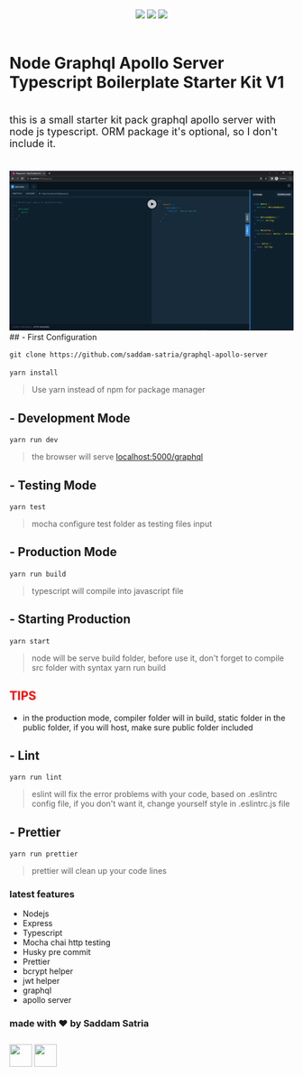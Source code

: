 <p style="text-align: center; padding: 20px 0px;">
<img src="https://kelasprogrammer.com/wp-content/uploads/2020/07/Node.js.png" width="120" />
<img src="https://cdn-icons-png.flaticon.com/512/919/919832.png" width="120" />
<img src="https://seeklogo.com/images/A/apollo-logo-DC7DD3C444-seeklogo.com.png" width="120" />
</p>

# Node Graphql Apollo Server Typescript Boilerplate Starter Kit V1

<p style="font-size: 18px; padding: 20px 0px">this is a small starter kit pack graphql apollo server with node js typescript. ORM package it's optional, so I don't include it. <p>

<img src="cover.PNG" />
## - First Configuration

```
git clone https://github.com/saddam-satria/graphql-apollo-server

yarn install
```

> Use yarn instead of npm for package manager

## - Development Mode

```
yarn run dev
```

> the browser will serve [localhost:5000/graphql](http://localhost:5000/gprahql)

## - Testing Mode

```
yarn test
```

> mocha configure test folder as testing files input

## - Production Mode

```
yarn run build
```

> typescript will compile into javascript file

## - Starting Production

```
yarn start
```

> node will be serve build folder, before use it, don't forget to compile src folder with syntax yarn run build

<h2 style="color: red; font-weight: 700;">
    TIPS
</h2>
<ul>
    <li>in the production mode, compiler folder will in build, static folder in the public folder, if you will host, make sure public folder included</li>
   
</ul>

## - Lint

```
yarn run lint
```

> eslint will fix the error problems with your code, based on .eslintrc config file, if you don't want it, change yourself style in .eslintrc.js file

## - Prettier

```
yarn run prettier
```

> prettier will clean up your code lines

<h3>latest features</h3>
<ul>
    <li>Nodejs</li>
    <li>Express</li>
    <li>Typescript</li>
    <li>Mocha chai http testing</li>
    <li>Husky pre commit</li>
    <li>Prettier</li>
    <li>bcrypt helper</li>
    <li>jwt helper</li>
    <li>graphql</li>
    <li>apollo server</li>
</ul>

<h3> made with ❤️ by Saddam Satria </h3>
<div style="padding: 10px 0px"> 
    <a href="https://www.linkedin.com/in/saddam-satria-ardhi-837570170/"><img src="https://cdn-icons-png.flaticon.com/512/174/174857.png" style="width:40px; height: 40px; object-fit: contain;"/></a>
    <a href="https://www.instagram.com/saddamsatria_12/"><img src="https://cdn-icons-png.flaticon.com/512/1384/1384063.png" style="width:40px; height: 40px; object-fit: contain;"/></a>
    
</div>
